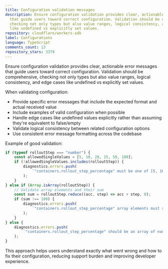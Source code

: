```yaml
---
title: Configuration validation messages
description: Ensure configuration validation provides clear, actionable error messages
  that guide users toward correct configuration. Validation should be comprehensive,
  checking not only types but also value ranges, logical consistency, and edge cases
  like undefined vs explicitly set values.
repository: cloudflare/workers-sdk
label: Configurations
language: TypeScript
comments_count: 13
repository_stars: 3379
---
```


Ensure configuration validation provides clear, actionable error messages that guide users toward correct configuration. Validation should be comprehensive, checking not only types but also value ranges, logical consistency, and edge cases like undefined vs explicitly set values.

When validating configuration:
- Provide specific error messages that include the expected format and actual received value
- Include examples of valid configuration when possible
- Handle edge cases like undefined values explicitly rather than assuming they're equivalent to false/empty
- Validate logical consistency between related configuration options
- Use consistent error message formatting across the codebase

Example of good validation:
```typescript
if (typeof rolloutStep === "number") {
    const allowedSingleValues = [5, 10, 20, 25, 50, 100];
    if (!allowedSingleValues.includes(rolloutStep)) {
        diagnostics.errors.push(
            `"containers.rollout_step_percentage" must be one of [5, 10, 20, 25, 50, 100], but got ${rolloutStep}`
        );
    }
} else if (Array.isArray(rolloutStep)) {
    // Validate array elements and their sum
    const sum = rolloutStep.reduce((acc, step) => acc + step, 0);
    if (sum !== 100) {
        diagnostics.errors.push(
            `"containers.rollout_step_percentage" array elements must sum to 100, but values summed to "${sum}"`
        );
    }
} else {
    diagnostics.errors.push(
        `"containers.rollout_step_percentage" should be an array of numbers or a single number, but got ${JSON.stringify(rolloutStep)}`
    );
}
```

This approach helps users understand exactly what went wrong and how to fix their configuration, reducing support burden and improving developer experience.